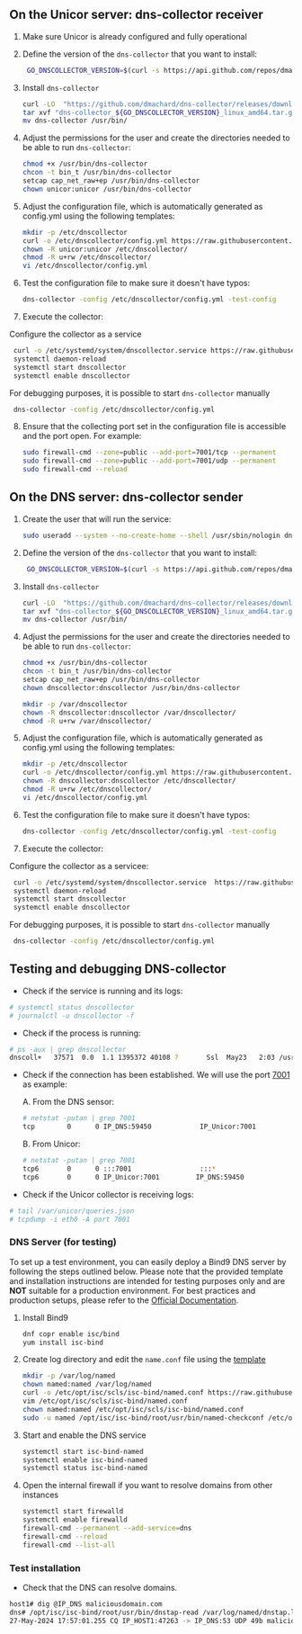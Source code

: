 ## On the Unicor server: dns-collector receiver

1. Make sure Unicor is already configured and fully operational
  
2. Define the version of the `dns-collector` that you want to install:

   ```sh
    GO_DNSCOLLECTOR_VERSION=$(curl -s https://api.github.com/repos/dmachard/dns-collector/releases/latest | grep '"tag_name":' | sed -E 's/.*"([^"]+)".*/\1/' | sed 's/^v//')
   ```

3. Install `dns-collector`

    ```sh
    curl -LO  "https://github.com/dmachard/dns-collector/releases/download/v${GO_DNSCOLLECTOR_VERSION}/dns-collector_${GO_DNSCOLLECTOR_VERSION}_linux_amd64.tar.gz" && \
    tar xvf "dns-collector_${GO_DNSCOLLECTOR_VERSION}_linux_amd64.tar.gz" && \
    mv dns-collector /usr/bin/
    ```
4. Adjust the permissions for the user and create the directories needed to be able to run `dns-collector`:

    ```sh
    chmod +x /usr/bin/dns-collector
    chcon -t bin_t /usr/bin/dns-collector
    setcap cap_net_raw+ep /usr/bin/dns-collector
    chown unicor:unicor /usr/bin/dns-collector
    ```

5. Adjust the configuration file, which is automatically generated as config.yml using the following templates:

    ```sh
    mkdir -p /etc/dnscollector 
    curl -o /etc/dnscollector/config.yml https://raw.githubusercontent.com/safer-trust/unicor/refs/heads/main/config/dnscollector.yml
    chown -R unicor:unicor /etc/dnscollector/
    chmod -R u+rw /etc/dnscollector/ 
    vi /etc/dnscollector/config.yml
    ```
 
6. Test the configuration file to make sure it doesn't have typos:

    ```sh
    dns-collector -config /etc/dnscollector/config.yml -test-config
    ```
7. Execute the collector:

Configure the collector as a service

   ```sh
    curl -o /etc/systemd/system/dnscollector.service https://raw.githubusercontent.com/safer-trust/unicor/refs/heads/main/config/dnscollector.service
    systemctl daemon-reload
    systemctl start dnscollector
    systemctl enable dnscollector
   ```

For debugging purposes, it is possible to start `dns-collector` manually 

   ```sh
    dns-collector -config /etc/dnscollector/config.yml
   ```

8. Ensure that the collecting port set in the configuration file is accessible and the port open. For example:
    ```sh
    sudo firewall-cmd --zone=public --add-port=7001/tcp --permanent
    sudo firewall-cmd --zone=public --add-port=7001/udp --permanent
    sudo firewall-cmd --reload
    ```



## On the DNS server: dns-collector sender

1. Create the user that will run the service:
    ```sh
    sudo useradd --system --no-create-home --shell /usr/sbin/nologin dnscollector
    ```
2. Define the version of the `dns-collector` that you want to install:

   ```sh
    GO_DNSCOLLECTOR_VERSION=$(curl -s https://api.github.com/repos/dmachard/dns-collector/releases/latest | grep '"tag_name":' | sed -E 's/.*"([^"]+)".*/\1/' | sed 's/^v//')
   ```

3. Install `dns-collector`

    ```sh
    curl -LO  "https://github.com/dmachard/dns-collector/releases/download/v${GO_DNSCOLLECTOR_VERSION}/dns-collector_${GO_DNSCOLLECTOR_VERSION}_linux_amd64.tar.gz" && \
    tar xvf "dns-collector_${GO_DNSCOLLECTOR_VERSION}_linux_amd64.tar.gz" && \
    mv dns-collector /usr/bin/
    ```
4. Adjust the permissions for the user and create the directories needed to be able to run `dns-collector`:

    ```sh
    chmod +x /usr/bin/dns-collector
    chcon -t bin_t /usr/bin/dns-collector
    setcap cap_net_raw+ep /usr/bin/dns-collector
    chown dnscollector:dnscollector /usr/bin/dns-collector

    mkdir -p /var/dnscollector
    chown -R dnscollector:dnscollector /var/dnscollector/
    chmod -R u+rw /var/dnscollector/
    ```

5. Adjust the configuration file, which is automatically generated as config.yml using the following templates:

    ```sh
    mkdir -p /etc/dnscollector 
    curl -o /etc/dnscollector/config.yml https://raw.githubusercontent.com/safer-trust/unicor/refs/heads/main/config/dnscollector-sender.yml
    chown -R dnscollector:dnscollector /etc/dnscollector/
    chmod -R u+rw /etc/dnscollector/ 
    vi /etc/dnscollector/config.yml
    ```
 
6. Test the configuration file to make sure it doesn't have typos:

    ```sh
    dns-collector -config /etc/dnscollector/config.yml -test-config
    ```
7. Execute the collector:

Configure the collector as a servicee:

   ```sh
    curl -o /etc/systemd/system/dnscollector.service  https://raw.githubusercontent.com/safer-trust/unicor/refs/heads/main/config/dnscollector.service
    systemctl daemon-reload
    systemctl start dnscollector
    systemctl enable dnscollector
   ```

For debugging purposes, it is possible to start `dns-collector` manually 

   ```sh
    dns-collector -config /etc/dnscollector/config.yml
   ```


## Testing and debugging DNS-collector

* Check if the service is running and its logs:

```sh
# systemctl status dnscollector
# journalctl -u dnscollector -f
```

* Check if the process is running:
```sh
# ps -aux | grep dnscollector
dnscoll+   37571  0.0  1.1 1395372 40108 ?       Ssl  May23   2:03 /usr/bin/dns-collector -c /etc/dnscollector/config.yml
```
* Check if the connection has been established. We will use the port [7001](../tree/main/config/dnscollector/server.yml#L21) as example:

    A. From the DNS sensor:
    ```sh
    # netstat -putan | grep 7001
    tcp        0      0 IP_DNS:59450            IP_Unicor:7001         ESTABLISHED 37571/go-dnscollect 
    ```
    B. From Unicor:
    ```sh
    # netstat -putan | grep 7001
    tcp6       0      0 :::7001                 :::*                    LISTEN      19378/go-dnscollect 
    tcp6       0      0 IP_Unicor:7001         IP_DNS:59450            ESTABLISHED 19378/go-dnscollect
    ```
* Check if the Unicor collector is receiving logs:
```sh
# tail /var/unicor/queries.json
# tcpdump -i eth0 -A port 7001
```

### DNS Server (for testing)

To set up a test environment, you can easily deploy a Bind9 DNS server by following the steps outlined below. Please note that the provided template and installation instructions are intended for testing purposes only and are **NOT** suitable for a production environment. For best practices and production setups, please refer to the [Official Documentation](https://kb.isc.org/docs/bind-best-practices-recursive).

1. Install Bind9 
    ```sh
    dnf copr enable isc/bind
    yum install isc-bind
    ```
2. Create log directory and edit the `name.conf` file using the [template](../tree/main/config/test_lab/named.conf)
    ```sh
    mkdir -p /var/log/named 
    chown named:named /var/log/named 
    curl -o /etc/opt/isc/scls/isc-bind/named.conf https://raw.githubusercontent.com/CERN-CERT/pDNSSOC/main/config/test_lab/named.conf
    vim /etc/opt/isc/scls/isc-bind/named.conf
    chown named:named /etc/opt/isc/scls/isc-bind/named.conf
    sudo -u named /opt/isc/isc-bind/root/usr/bin/named-checkconf /etc/opt/isc/scls/isc-bind/named.conf
    ```
3. Start and enable the DNS service
    ```sh
    systemctl start isc-bind-named
    systemctl enable isc-bind-named
    systemctl status isc-bind-named
    ```
4. Open the internal firewall if you want to resolve domains from other instances
    ```sh
    systemctl start firewalld
    systemctl enable firewalld
    firewall-cmd --permanent --add-service=dns
    firewall-cmd --reload
    firewall-cmd --list-all
    ```
### Test installation

* Check that the DNS can resolve domains. 
```sh
host1# dig @IP_DNS maliciousdomain.com
dns# /opt/isc/isc-bind/root/usr/bin/dnstap-read /var/log/named/dnstap.log 
27-May-2024 17:57:01.255 CQ IP_HOST1:47263 -> IP_DNS:53 UDP 49b maliciousdomain.com/IN/A
```
